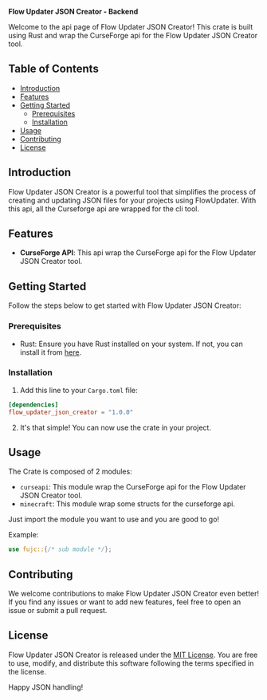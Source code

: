 **Flow Updater JSON Creator - Backend**

Welcome to the api page of Flow Updater JSON Creator! This crate is built using Rust and wrap the CurseForge api for the Flow Updater JSON Creator tool.

## Table of Contents

- [Introduction](#introduction)
- [Features](#features)
- [Getting Started](#getting-started)
  - [Prerequisites](#prerequisites)
  - [Installation](#installation)
- [Usage](#usage)
- [Contributing](#contributing)
- [License](#license)

## Introduction

Flow Updater JSON Creator is a powerful tool that simplifies the process of creating and updating JSON files for your projects using FlowUpdater. With this api, all the Curseforge api are wrapped for the cli tool.

## Features

- **CurseForge API**: This api wrap the CurseForge api for the Flow Updater JSON Creator tool.

## Getting Started

Follow the steps below to get started with Flow Updater JSON Creator:

### Prerequisites

- Rust: Ensure you have Rust installed on your system. If not, you can install it from [here](https://rust-lang.com).

### Installation

1. Add this line to your `Cargo.toml` file:

```toml
[dependencies]
flow_updater_json_creator = "1.0.0"
```

2. It's that simple! You can now use the crate in your project.

## Usage

The Crate is composed of 2 modules:

- `curseapi`: This module wrap the CurseForge api for the Flow Updater JSON Creator tool.
- `minecraft`: This module wrap some structs for the curseforge api.

Just import the module you want to use and you are good to go!

Example:

```rust
use fujc::{/* sub module */};
```

## Contributing

We welcome contributions to make Flow Updater JSON Creator even better! If you find any issues or want to add new features, feel free to open an issue or submit a pull request.

## License

Flow Updater JSON Creator is released under the [MIT License](link-to-license-file). You are free to use, modify, and distribute this software following the terms specified in the license.

Happy JSON handling!
